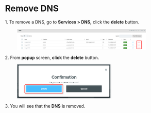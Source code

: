 # Remove DNS

1\.      To remove a DNS, go to **Services > DNS,** click the **delete** button.

<figure><img src="../../../.gitbook/assets/image (625).png" alt=""><figcaption></figcaption></figure>

2\.      From **popup** screen, **click** the **delete** button.

<div align="left">

<figure><img src="../../../.gitbook/assets/image (428).png" alt="" width="307"><figcaption></figcaption></figure>

</div>

3\.      You will see that the **DNS** is removed.
